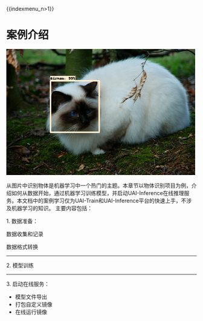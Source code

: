 {{indexmenu_n>1}}

# 案例介绍

![](/images/case/oxford_pet.png)

从图片中识别物体是机器学习中一个热门的主题。本章节以物体识别项目为例，介绍如何从数据开始，通过机器学习训练模型，并启动UAI-Inference在线推理服务。本文档中的案例学习仅为UAI-Train和UAI-Inference平台的快速上手，不涉及机器学习的知识。
主要内容包括：

1\. 数据准备：

数据收集和记录

数据格式转换

-----

2\. 模型训练

-----

3\. 启动在线服务：

  - 模型文件导出
  - 打包自定义镜像
  - 在线运行镜像
